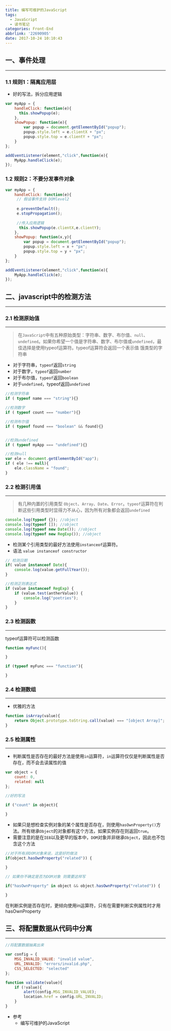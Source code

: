 ```yaml
---
title: 编写可维护的JavaScript
tags:
  - JavaScript
  - 读书笔记
categories: Front-End
abbrlink: '22690905'
date: 2017-10-24 10:10:43
---
```



## 一、事件处理
---

### 1.1 规则1：隔离应用层

- 好的写法，拆分应用逻辑

```js
var myApp = {
    handleClick: function(e){
      this.showPopup(e);  
    },
    showPopup: function(e){
        var popup = document.getElementById("popup");
        popup.style.left = e.clientX + "px";
        popup.style.top = e.clientY + "px";
    }
};

addEventListener(element,"click",function(e){
    MyApp.handleClick(e);
});

```

### 1.2 规则2：不要分发事件对象

```js
var myApp = {
    handleClick: function(e){
     // 假设事件支持 DOMlevel2
     
     e.preventDefault();
     e.stopPropagation();
     
     //传入应用逻辑
      this.showPopup(e.clientX,e.clientY);  
    },
    showPopup: function(x,y){
        var popup = document.getElementById("popup");
        popup.style.left = x + "px";
        popup.style.top = y + "px";
    }
};

addEventListener(element,"click",function(e){
    MyApp.handleClick(e);
});

```

## 二、javascript中的检测方法
---

### 2.1 检测原始值
---

> 在`JavaScript`中有五种原始类型：字符串、数字、布尔值、`null`、`undefined`。如果你希望一个值是字符串、数字、布尔值或`undefined`，最佳选择是使用typeof运算符。typeof运算符会返回一个表示值 饿类型的字符串
 
- 对于字符串，`typeof`返回`string`
- 对于数字，`typeof`返回`number`
- 对于布尔值，`typeof`返回`boolean`
- 对于`undefined`，typeof返回`undefined`
 

```js
//检测字符串
if ( typeof name === "string"){}

//检测数字
if ( typeof count === "number"){}

//检测布尔值
if ( typeof found === "boolean" && found){}


//检测undefined
if ( typeof myApp === "undefined"){}

//检测null
var ele = document.getElementById("app");
if ( ele !== null){
    ele.className = "found";
}
```

### 2.2 检测引用值
---

> 有几种内置的引用类型 `Object`、`Array`、`Date`、`Error`。`typeof`运算符在判断这些引用类型时显得力不从心，因为所有对象都会返回`undefined`

```js
console.log(typeof {}); //object
console.log(typeof []); //object
console.log(typeof new Date()); //object
console.log(typeof new RegExp()); //object
```

- 检测某个引用类型的最好方法使用`instanceof`运算符。  
- 语法 `value instanceof constructor`

```js
// 检测日期
if( value instanceof Date){
    console.log(value.getFullYear());
}

//检测正则表达式
if (value instanceof RegExp) {
    if (value.test(antherValue)) {
        console.log("poetries");
    }
}
```


### 2.3 检测函数
---

typeof运算符可以检测函数

```js
function myFunc(){

}

if (typeof myFunc === "function"){

}

```

### 2.4 检测数组
---

- 优雅的方法

```js
function isArray(value){
    return Object.prototype.toString.call(value) === "[object Array]";
}
```

### 2.5 检测属性
---

- 判断属性是否存在的最好方法是使用`in`运算符，`in`运算符仅仅是判断属性是否存在，而不会去读属性的值

```js
var object = {
    count: 0,
    related: null
};

//好的写法

if ("count" in object){
    
}
```

- 如果只是想检查实例对象的某个属性是否存在，则使用`hasOwnProperty()`方法。所有继承`Object`的对象都有这个方法，如果实例存在则返回`true`。
- 需要注意的是在`IE8`以及更早的版本中，`DOM`对象并非继承`Object`，因此也不包含这个方法

```js
//对于所有非DOM对象来说，这是好的做法
if(object.hasOwnProperty("related")) {

}

// 如果你不确定是否为DOM对象 则需要这样写

if("hasOwnProperty" in object && object.hasOwnProperty("related")) {

}
```

在判断实例是否存在时，更倾向使用in运算符，只有在需要判断实例属性时才用hasOwnProperty


## 三、将配置数据从代码中分离
---

```js
//将配置数据抽离出来

var config = {
    MSG_INVALID_VALUE: "invalid value",
    URL_INVALID: "errors/invalid.php",
    CSS_SELECTED: "selected"
};

function validate(value){
    if (!value){
        alert(config.MSG_INVALID_VALUE);
        location.href = config.URL_INVALID;
    }
}
```

- 参考
  - 编写可维护的JavaScript
